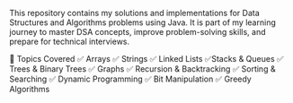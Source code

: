 This repository contains my solutions and implementations 
for Data Structures and Algorithms problems using Java.
It is part of my learning journey to master DSA concepts,
improve problem-solving skills, and prepare for technical interviews.

🧠 Topics Covered
✅ Arrays 
✅ Strings 
✅ Linked Lists 
✅Stacks & Queues 
✅ Trees & Binary Trees 
✅ Graphs 
✅ Recursion & Backtracking 
✅ Sorting & Searching 
✅ Dynamic Programming 
✅ Bit Manipulation 
✅ Greedy Algorithms
